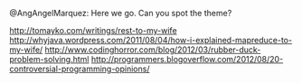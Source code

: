 @AngAngelMarquez: Here we go. Can you spot the theme?

http://tomayko.com/writings/rest-to-my-wife
http://whyjava.wordpress.com/2011/08/04/how-i-explained-mapreduce-to-my-wife/
http://www.codinghorror.com/blog/2012/03/rubber-duck-problem-solving.html
http://programmers.blogoverflow.com/2012/08/20-controversial-programming-opinions/